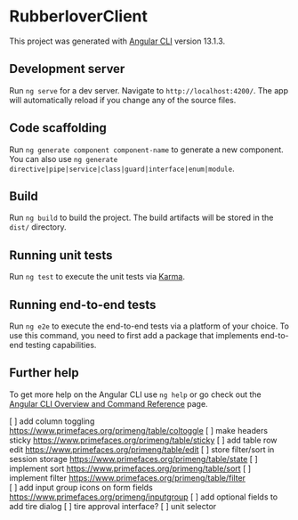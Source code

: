 # RubberloverClient

This project was generated with [Angular CLI](https://github.com/angular/angular-cli) version 13.1.3.

## Development server

Run `ng serve` for a dev server. Navigate to `http://localhost:4200/`. The app will automatically reload if you change any of the source files.

## Code scaffolding

Run `ng generate component component-name` to generate a new component. You can also use `ng generate directive|pipe|service|class|guard|interface|enum|module`.

## Build

Run `ng build` to build the project. The build artifacts will be stored in the `dist/` directory.

## Running unit tests

Run `ng test` to execute the unit tests via [Karma](https://karma-runner.github.io).

## Running end-to-end tests

Run `ng e2e` to execute the end-to-end tests via a platform of your choice. To use this command, you need to first add a package that implements end-to-end testing capabilities.

## Further help

To get more help on the Angular CLI use `ng help` or go check out the [Angular CLI Overview and Command Reference](https://angular.io/cli) page.


[ ] add column toggling https://www.primefaces.org/primeng/table/coltoggle
[ ] make headers sticky https://www.primefaces.org/primeng/table/sticky
[ ] add table row edit https://www.primefaces.org/primeng/table/edit
[ ] store filter/sort in session storage https://www.primefaces.org/primeng/table/state
[ ] implement sort https://www.primefaces.org/primeng/table/sort
[ ] implement filter https://www.primefaces.org/primeng/table/filter    
[ ] add input group icons on form fields https://www.primefaces.org/primeng/inputgroup
[ ] add optional fields to add tire dialog
[ ] tire approval interface?
[ ] unit selector
